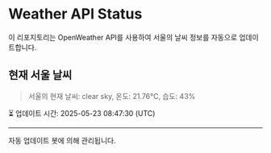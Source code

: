 
# Weather API Status

이 리포지토리는 OpenWeather API를 사용하여 서울의 날씨 정보를 자동으로 업데이트합니다.

## 현재 서울 날씨
> 서울의 현재 날씨: clear sky, 온도: 21.76°C, 습도: 43%

⏳ 업데이트 시간: 2025-05-23 08:47:30 (UTC)

---
자동 업데이트 봇에 의해 관리됩니다.
